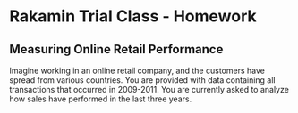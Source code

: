 # Rakamin Trial Class - Homework
## Measuring Online Retail Performance

Imagine working in an online retail company, and the customers have spread from various countries. You are provided with data containing all transactions that occurred in 2009-2011. You are currently asked to analyze how sales have performed in the last three years.
